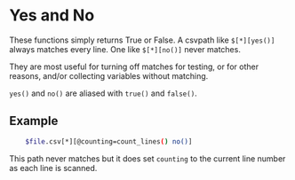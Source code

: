 
# Yes and No

These functions simply returns True or False. A csvpath like `$[*][yes()]` always matches every line. One like `$[*][no()]` never matches.

They are most useful for turning off matches for testing, or for other reasons, and/or collecting variables without matching.

`yes()` and `no()` are aliased with `true()` and `false()`.

## Example

```bash
    $file.csv[*][@counting=count_lines() no()]
```

This path never matches but it does set `counting` to the current line number as each line is scanned.



